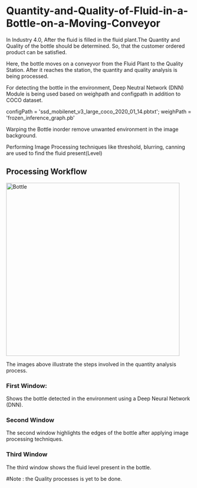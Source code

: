 # Quantity-and-Quality-of-Fluid-in-a-Bottle-on-a-Moving-Conveyor

In Industry 4.0, After the fluid is filled in the fluid plant.The Quantity and Quality of the bottle should be determined. So, that the customer ordered product can be satisfied.

Here, the bottle moves on a conveyvor from the Fluid Plant to the Quality Station. After it reaches the station, the quantity and quality analysis is being processed.

For detecting the bottle in the environment, Deep Neutral Network (DNN) Module is being used based on weighpath and configpath in addition to COCO dataset.

configPath = 'ssd_mobilenet_v3_large_coco_2020_01_14.pbtxt';
weighPath = 'frozen_inference_graph.pb'

Warping the Bottle inorder remove unwanted environment in the image background.

Performing Image Processing techniques like threshold, blurring, canning are used to find the fluid present(Level)

## Processing Workflow

<img width="470" alt="Bottle" src="https://github.com/user-attachments/assets/1c5fd97e-f173-41b2-8fc1-d48bd0d34a9c" />


The images above illustrate the steps involved in the quantity analysis process. 

### First Window: 
Shows the bottle detected in the environment using a Deep Neural Network (DNN). 
### Second Window
The second window highlights the edges of the bottle after applying image processing techniques. 
### Third Window
The third window shows the fluid level present in the bottle.

#Note : the Quality processes is yet to be done.






